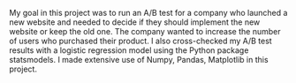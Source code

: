 My goal in this project was to run an A/B test for a company who launched a new website and needed to decide if they should implement the new website or keep the old one. The company wanted to increase the number of users who purchased their product. I also cross-checked my A/B test results with a logistic regression model using the Python package statsmodels. I made extensive use of Numpy, Pandas, Matplotlib in this project.

